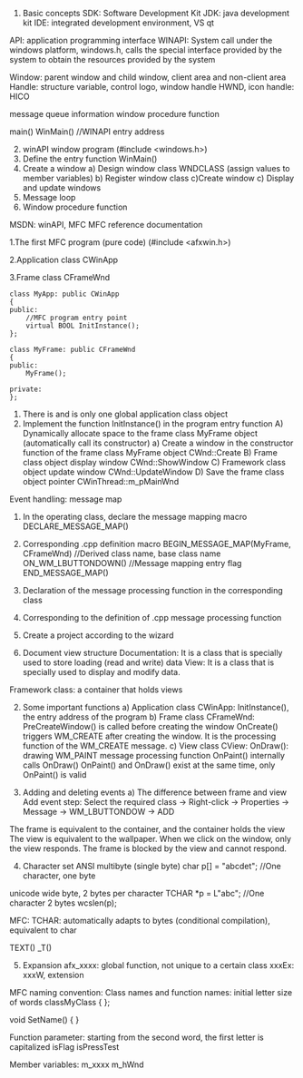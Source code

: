 1. Basic concepts
SDK: Software Development Kit
JDK: java development kit
IDE: integrated development environment, VS qt

API: application programming interface
WINAPI: System call under the windows platform, windows.h, calls the special interface provided by the system to obtain the resources provided by the system

Window: parent window and child window, client area and non-client area
Handle: structure variable, control logo, window handle HWND, icon handle: HICO

message queue
information
window procedure function



main()
WinMain() //WINAPI entry address

2. winAPI window program (#include <windows.h>)
1. Define the entry function WinMain()
2. Create a window
a) Design window class WNDCLASS (assign values to member variables)
b) Register window class
c)Create window
c) Display and update windows
3. Message loop
4. Window procedure function

MSDN: winAPI, MFC
MFC reference documentation

1.The first MFC program (pure code) (#include <afxwin.h>)

2.Application class CWinApp

3.Frame class CFrameWnd



~~~
class MyApp: public CWinApp
{
public:
	//MFC program entry point
	virtual BOOL InitInstance();
};

class MyFrame: public CFrameWnd
{
public:
	MyFrame();

private:
};
~~~



1) There is and is only one global application class object
2) Implement the function InitInstance() in the program entry function
A) Dynamically allocate space to the frame class MyFrame object (automatically call its constructor)
a) Create a window in the constructor function of the frame class MyFrame object CWnd::Create
B) Frame class object display window CWnd::ShowWindow
C) Framework class object update window CWnd::UpdateWindow
D) Save the frame class object pointer CWinThread::m_pMainWnd

Event handling:
message map
1. In the operating class, declare the message mapping macro
DECLARE_MESSAGE_MAP()
2. Corresponding .cpp definition macro
	BEGIN_MESSAGE_MAP(MyFrame, CFrameWnd) //Derived class name, base class name
	ON_WM_LBUTTONDOWN() //Message mapping entry flag
	END_MESSAGE_MAP()
	
3. Declaration of the message processing function in the corresponding class

4. Corresponding to the definition of .cpp message processing function

4. Create a project according to the wizard
1. Document view structure
Documentation: It is a class that is specially used to store loading (read and write) data
View: It is a class that is specially used to display and modify data.

Framework class: a container that holds views



2. Some important functions
a) Application class CWinApp: InitInstance(), the entry address of the program
b) Frame class CFrameWnd:
PreCreateWindow() is called before creating the window
OnCreate() triggers WM_CREATE after creating the window. It is the processing function of the WM_CREATE message.
c) View class CView:
OnDraw(): drawing
WM_PAINT message processing function OnPaint() internally calls OnDraw()
OnPaint() and OnDraw() exist at the same time, only OnPaint() is valid

3. Adding and deleting events
	a) The difference between frame and view
	Add event step: Select the required class -> Right-click -> Properties -> Message -> WM_LBUTTONDOW -> ADD
		

The frame is equivalent to the container, and the container holds the view
The view is equivalent to the wallpaper. When we click on the window, only the view responds. The frame is blocked by the view and cannot respond.



4. Character set
ANSI multibyte (single byte)
char p[] = "abcdet"; //One character, one byte

unicode wide byte, 2 bytes per character
TCHAR *p = L"abc"; //One character 2 bytes
wcslen(p);

MFC:
TCHAR: automatically adapts to bytes (conditional compilation), equivalent to char

TEXT()
_T()



5. Expansion
afx_xxxx: global function, not unique to a certain class
xxxEx: xxxW, extension

MFC naming convention:
Class names and function names: initial letter size of words
classMyClass
{
};

void SetName()
{
}

Function parameter: starting from the second word, the first letter is capitalized
isFlag
isPressTest

Member variables:
m_xxxx
m_hWnd



